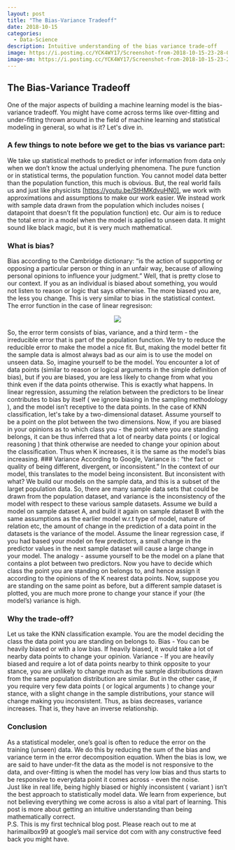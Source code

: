 ```yaml
---
layout: post
title: "The Bias-Variance Tradeoff"
date: 2018-10-15
categories:
  - Data-Science
description: Intuitive understanding of the bias variance trade-off
image: https://i.postimg.cc/YCK4WY17/Screenshot-from-2018-10-15-23-28-07.png
image-sm: https://i.postimg.cc/YCK4WY17/Screenshot-from-2018-10-15-23-28-07.png
---
```

## The Bias-Variance Tradeoff
One of the major aspects of building a machine learning model is the bias-variance tradeoff. You might have come across terms like over-fitting and under-fitting thrown around in the field of machine learning and statistical modeling in general, so what is it? Let's dive in.
### A few things to note before we get to the bias vs variance part:
We take up statistical methods to predict or infer information from data only when we don’t know the actual underlying phenomena. The pure function or in statistical terms, the population function. You cannot model data better than the population function, this much is obvious. But, the real world fails us and just like physicists [https://youtu.be/StHMKdvuHN0], we work with approximations and assumptions to make our work easier. We instead work with sample data drawn from the population which includes noises ( datapoint that doesn’t fit the population function) etc. Our aim is to reduce the total error in a model when the model is applied to unseen data. It might sound like black magic, but it is very much mathematical. 
### What is bias?
Bias according to the Cambridge dictionary:
“is the action of supporting or opposing a particular person or thing in an unfair way, because of allowing personal opinions to influence your judgment.”
Well, that is pretty close to our context. If you as an individual is biased about something, you would not listen to reason or logic that says otherwise. The more biased you are, the less you change. This is very similar to bias in the statistical context.
The error function in the case of linear regresison:
<p align="center"> 
<img src="https://wikimedia.org/api/rest_v1/media/math/render/svg/e5e01509ca06e85039e69a64de77561ecb7c50c0">
</p>
So, the error term consists of bias, variance, and a third term - the irreducible error that is part of the population function. We try to reduce the reducible error to make the model a nice fit. But, making the model better fit the sample data is almost always bad as our aim is to use the model on unseen data. So, imagine yourself to be the model. You encounter a lot of data points (similar to reason or logical arguments in the simple definition of bias), but if you are biased, you are less likely to change from what you think even if the data points otherwise. This is exactly what happens. In linear regression, assuming the relation between the predictors to be linear contributes to bias by itself ( we ignore biasing in the sampling methodology ), and the model isn’t receptive to the data points. 
In the case of KNN classification, let's take by a two-dimensional dataset. Assume yourself to be a point on the plot between the two dimensions. Now, if you are biased in your opinions as to which class you - the point where you are standing belongs, it can be thus inferred that a lot of nearby data points ( or logical reasoning ) that think otherwise are needed to change your opinion about the classification. Thus when K increases, it is the same as the model’s bias increasing.
### Variance
According to Google, Variance is :
“the fact or quality of being different, divergent, or inconsistent.”
In the context of our model, this translates to the model being inconsistent. But inconsistent with what? We build our models on the sample data, and this is a subset of the larget population data. So, there are many sample data sets that could be drawn from the population dataset, and variance is the inconsistency of the model with respect to these various sample datasets. Assume we build a model on sample dataset A, and build it again on sample dataset B with the same assumptions as the earlier model w.r.t type of model, nature of relation etc, the amount of change in the prediction of a data point in the datasets is the variance of the model. Assume the linear regression case, if you had based your model on few predictors, a small change in the predictor values in the next sample dataset will cause a large change in your model. 
The analogy - assume yourself to be the model on a plane that contains a plot between two predictors. Now you have to decide which class the point you are standing on belongs to, and hence assign it according to the opinions of the K nearest data points. Now, suppose you are standing on the same point as before, but a different sample dataset is plotted, you are much more prone to change your stance if your (the model’s) variance is high. 

### Why the trade-off?
Let us take the KNN classification example. You are the model deciding the class the data point you are standing on belongs to. 
Bias - You can be heavily biased or with a low bias. If heavily biased, it would take a lot of nearby data points to change your opinion.
Variance - If you are heavily biased and require a lot of data points nearby to think opposite to your stance, you are unlikely to change much as the sample distributions drawn from the same population distribution are similar. But in the other case, if you require very few data points ( or logical arguments ) to change your stance, with a slight change in the sample distributions, your stance will change making you inconsistent.
Thus, as bias decreases, variance increases. That is, they have an inverse relationship. 
### Conclusion
As a statistical modeler, one’s goal is often to reduce the error on the training (unseen) data. We do this by reducing the sum of the bias and variance term in the error decomposition equation. When the bias is low, we are said to have under-fit the data as the model is not responsive to the data, and over-fitting is when the model has very low bias and thus starts to be responsive to everydata point it comes across - even the noise.  
Just like in real life, being highly biased or highly inconsistent ( variant ) isn’t the best approach to statistically model data. We learn from experience, but not believing everything we come across is also a vital part of learning. This post is more about getting an intuitive understanding than being mathematically correct.   
P.S. This is my first technical blog post. Please reach out to me at harimailbox99 at google’s mail service dot com with any constructive feed back you might have.

